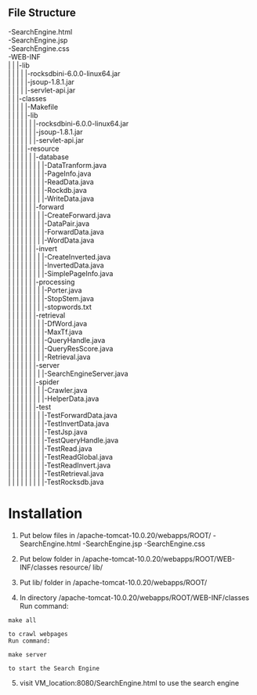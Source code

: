 ## File Structure

-SearchEngine.html <br/>
-SearchEngine.jsp <br/>
-SearchEngine.css <br/>
-WEB-INF <br/>
| | |-lib <br/>
| | | | |-rocksdbini-6.0.0-linux64.jar <br/>
| | | | |-jsoup-1.8.1.jar <br/>
| | | | |-servlet-api.jar <br/>
| | |-classes <br/>
| | | | |-Makefile <br/>
| | | | |-lib <br/>
| | | | | | |-rocksdbini-6.0.0-linux64.jar <br/>
| | | | | | |-jsoup-1.8.1.jar <br/>
| | | | | | |-servlet-api.jar <br/>
| | | | |-resource <br/>
| | | | | | |-database <br/>
| | | | | | | | |-DataTranform.java <br/>
| | | | | | | | |-PageInfo.java <br/>
| | | | | | | | |-ReadData.java <br/>
| | | | | | | | |-Rockdb.java <br/>
| | | | | | | | |-WriteData.java <br/>
| | | | | | |-forward <br/>
| | | | | | | | |-CreateForward.java <br/>
| | | | | | | | |-DataPair.java <br/>
| | | | | | | | |-ForwardData.java <br/>
| | | | | | | | |-WordData.java <br/>
| | | | | | |-invert <br/>
| | | | | | | | |-CreateInverted.java <br/>
| | | | | | | | |-InvertedData.java <br/>
| | | | | | | | |-SimplePageInfo.java <br/>
| | | | | | |-processing <br/>
| | | | | | | | |-Porter.java <br/>
| | | | | | | | |-StopStem.java <br/>
| | | | | | | | |-stopwords.txt <br/>
| | | | | | |-retrieval <br/>
| | | | | | | | |-DfWord.java <br/>
| | | | | | | | |-MaxTf.java <br/>
| | | | | | | | |-QueryHandle.java <br/>
| | | | | | | | |-QueryResScore.java <br/>
| | | | | | | | |-Retrieval.java <br/>
| | | | | | |-server <br/>
| | | | | | | | |-SearchEngineServer.java <br/>
| | | | | | |-spider <br/>
| | | | | | | | |-Crawler.java <br/>
| | | | | | | | |-HelperData.java <br/>
| | | | | | |-test <br/>
| | | | | | | | |-TestForwardData.java <br/>
| | | | | | | | |-TestInvertData.java <br/>
| | | | | | | | |-TestJsp.java <br/>
| | | | | | | | |-TestQueryHandle.java <br/>
| | | | | | | | |-TestRead.java <br/>
| | | | | | | | |-TestReadGlobal.java <br/>
| | | | | | | | |-TestReadInvert.java <br/>
| | | | | | | | |-TestRetrieval.java <br/>
| | | | | | | | |-TestRocksdb.java <br/>

# Installation

1. Put below files in /apache-tomcat-10.0.20/webapps/ROOT/
   -SearchEngine.html
   -SearchEngine.jsp
   -SearchEngine.css
2. Put below folder in /apache-tomcat-10.0.20/webapps/ROOT/WEB-INF/classes
   resource/
   lib/
3. Put lib/ folder in /apache-tomcat-10.0.20/webapps/ROOT/

4. In directory /apache-tomcat-10.0.20/webapps/ROOT/WEB-INF/classes
   Run command:

```
make all
```

    to crawl webpages
    Run command:

```
make server
```

    to start the Search Engine

5. visit VM_location:8080/SearchEngine.html to use the search engine
